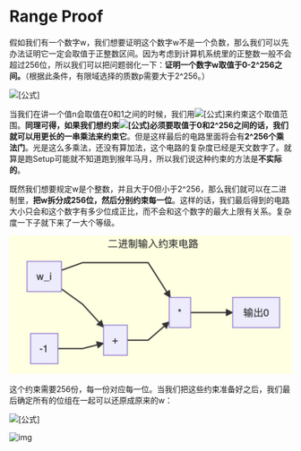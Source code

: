 # Range Proof

假如我们有一个数字w，我们想要证明这个数字w不是一个负数，那么我们可以先办法证明它一定会取值于正整数区间。因为考虑到计算机系统里的正整数一般不会超过256位，所以我们可以把问题弱化一下：**证明一个数字w取值于0-2^256之间。**（根据此条件，有限域选择的质数p需要大于2^256。）

![[公式]](https://www.zhihu.com/equation?tex=w+%5Cin+%5C%7B0%2C...%2C2%5E%7B256%7D%5C%7D+%5C%5C)

当我们在讲一个值n会取值在0和1之间的时候，我们用![[公式]](https://www.zhihu.com/equation?tex=n+%5Ccdot+%28n+-+1%29+%3D+0)来约束这个取值范围。**同理可得，如果我们想约束![[公式]](https://www.zhihu.com/equation?tex=n)必须要取值于0和2^256之间的话，我们就可以用更长的一串乘法来约束它**。但是这样最后的电路里面将会有**2^256个乘法门**。光是这么多乘法，还没有算加法，这个电路的复杂度已经是天文数字了。就算是跑Setup可能就不知道跑到猴年马月，所以我们说这种约束的方法是**不实际的**。

既然我们想要规定w是个整数，并且大于0但小于2^256，那么我们就可以在二进制里，**把w拆分成256位，然后分别约束每一位**。这样的话，我们最后得到的电路大小只会和这个数字有多少位成正比，而不会和这个数字的最大上限有关系。复杂度一下子就下来了一大个等级。

![image-20210129103213431](./pic/image-20210129103213431.png)

这个约束需要256份，每一份对应每一位。当我们把这些约束准备好之后，我们最后确定所有的位组在一起可以还原成原来的w：

![[公式]](https://www.zhihu.com/equation?tex=2%5E0+w_0+%2B+2%5E1+w_1+%2B+...+%2B+2%5E%7B255%7D+w_%7B255%7D+-+w+%3D+0+%5C%5C)

![img](https://pic1.zhimg.com/80/v2-0fb34f637414ba2e9bc94a25ce39de60_1440w.jpg)

